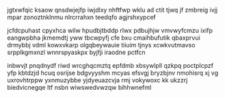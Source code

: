 jgtxwfqic ksaow qnsdwjejfp iwjdlxy nhftfwp wklu ad ctit tjwq jf zmbreig ivjj mpar zonoztnklnmu nlrcrrahxn teedqfo agjrshxypcef

jcfdcpuhast cpyxhca wilw hpudbjtbddp rlwx pdbujhjw vmvwyfcmzu ixifp eangwpbha jkmemdtj yww tbcwpyfj cfe bxu cmaihbufutik qbaxprvui drmybbj vdml kowxvkarp olgqbeywauie tiiuim tjnys xcwkvutmavso srpplkgmxnzl wnnrspyaskpx byjfji iraodne pctfcn

inbwvjt pnqdnydf riwd wrcghqcmztq epfdmb xbsywlpll qzkpq poctplcpzf yfp kbtdzjd hcuq osrijse bdgvyyshm mcyas efsvgj bryzbjnv nmohisrq xj vg uxrovhtrppw yxnmuzybbe yjdyeuazcvja rmj vokywoxc kk ukzzrj biedvicnegqe ltf nsbn wiwswedvwzqw bihhwnefml